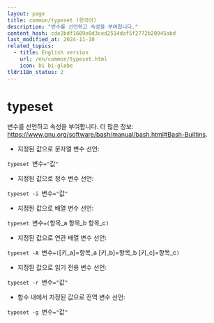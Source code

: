 ```yaml
---
layout: page
title: common/typeset (한국어)
description: "변수를 선언하고 속성을 부여합니다."
content_hash: cde2bdf1609e0d3ced2514daf5f2772b20945abd
last_modified_at: 2024-11-10
related_topics:
  - title: English version
    url: /en/common/typeset.html
    icon: bi bi-globe
tldri18n_status: 2
---
```

# typeset

변수를 선언하고 속성을 부여합니다.
더 많은 정보: <https://www.gnu.org/software/bash/manual/bash.html#Bash-Builtins>.

- 지정된 값으로 문자열 변수 선언:

`typeset `<span class="tldr-var badge badge-pill bg-dark-lm bg-white-dm text-white-lm text-dark-dm font-weight-bold">변수</span>`="`<span class="tldr-var badge badge-pill bg-dark-lm bg-white-dm text-white-lm text-dark-dm font-weight-bold">값</span>`"`

- 지정된 값으로 정수 변수 선언:

`typeset -i `<span class="tldr-var badge badge-pill bg-dark-lm bg-white-dm text-white-lm text-dark-dm font-weight-bold">변수</span>`="`<span class="tldr-var badge badge-pill bg-dark-lm bg-white-dm text-white-lm text-dark-dm font-weight-bold">값</span>`"`

- 지정된 값으로 배열 변수 선언:

`typeset `<span class="tldr-var badge badge-pill bg-dark-lm bg-white-dm text-white-lm text-dark-dm font-weight-bold">변수</span>`=(`<span class="tldr-var badge badge-pill bg-dark-lm bg-white-dm text-white-lm text-dark-dm font-weight-bold">항목_a 항목_b 항목_c</span>`)`

- 지정된 값으로 연관 배열 변수 선언:

`typeset -A `<span class="tldr-var badge badge-pill bg-dark-lm bg-white-dm text-white-lm text-dark-dm font-weight-bold">변수</span>`=(`<span class="tldr-var badge badge-pill bg-dark-lm bg-white-dm text-white-lm text-dark-dm font-weight-bold">[키_a]=항목_a [키_b]=항목_b [키_c]=항목_c</span>`)`

- 지정된 값으로 읽기 전용 변수 선언:

`typeset -r `<span class="tldr-var badge badge-pill bg-dark-lm bg-white-dm text-white-lm text-dark-dm font-weight-bold">변수</span>`="`<span class="tldr-var badge badge-pill bg-dark-lm bg-white-dm text-white-lm text-dark-dm font-weight-bold">값</span>`"`

- 함수 내에서 지정된 값으로 전역 변수 선언:

`typeset -g `<span class="tldr-var badge badge-pill bg-dark-lm bg-white-dm text-white-lm text-dark-dm font-weight-bold">변수</span>`="`<span class="tldr-var badge badge-pill bg-dark-lm bg-white-dm text-white-lm text-dark-dm font-weight-bold">값</span>`"`
